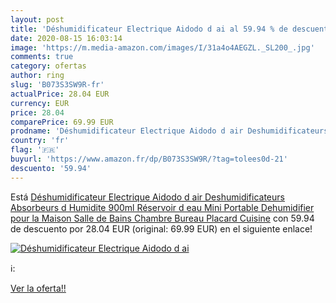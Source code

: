 ```yaml
---
layout: post
title: 'Déshumidificateur Electrique Aidodo d ai al 59.94 % de descuento'
date: 2020-08-15 16:03:14
image: 'https://m.media-amazon.com/images/I/31a4o4AEGZL._SL200_.jpg'
comments: true
category: ofertas
author: ring
slug: 'B073S3SW9R-fr'
actualPrice: 28.04 EUR
currency: EUR
price: 28.04
comparePrice: 69.99 EUR
prodname: 'Déshumidificateur Electrique Aidodo d air Deshumidificateurs Absorbeurs d Humidite 900ml Réservoir d eau Mini Portable Dehumidifier pour la Maison  Salle de Bains  Chambre  Bureau  Placard  Cuisine'
country: 'fr'
flag: '🇫🇷'
buyurl: 'https://www.amazon.fr/dp/B073S3SW9R/?tag=tolees0d-21'
descuento: '59.94'
---
```


Está [Déshumidificateur Electrique Aidodo d air Deshumidificateurs Absorbeurs d Humidite 900ml Réservoir d eau Mini Portable Dehumidifier pour la Maison  Salle de Bains  Chambre  Bureau  Placard  Cuisine](https://www.amazon.fr/dp/B073S3SW9R/?tag=tolees0d-21) con 59.94 de descuento por 28.04 EUR (original: 69.99 EUR) en el siguiente enlace!

[![Déshumidificateur Electrique Aidodo d ai](https://m.media-amazon.com/images/I/31a4o4AEGZL._SL200_.jpg)](https://www.amazon.fr/dp/B073S3SW9R/?tag=tolees0d-21)

ℹ️:


[Ver la oferta!!](https://www.amazon.fr/dp/B073S3SW9R/?tag=tolees0d-21)
